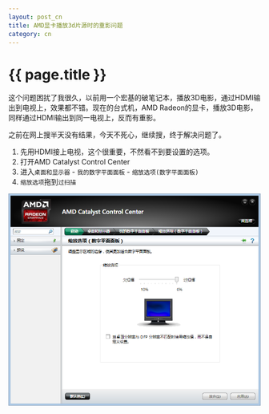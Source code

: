 ```yaml
---
layout: post_cn
title: AMD显卡播放3d片源时的重影问题
category: cn
---
```


{{ page.title }}
================

这个问题困扰了我很久，以前用一个宏基的破笔记本，播放3D电影，通过HDMI输出到电视上，效果都不错。现在的台式机，AMD Radeon的显卡，播放3D电影，同样通过HDMI输出到同一电视上，反而有重影。

之前在网上搜半天没有结果，今天不死心，继续搜，终于解决问题了。

1. 先用HDMI接上电视，这个很重要，不然看不到要设置的选项。
1. 打开AMD Catalyst Control Center
1. 进入`桌面和显示器` - `我的数字平面面板` - `缩放选项(数字平面面板)`
1. `缩放选项`拖到`过扫描`

![overscan](/assets/images/overscan.png)
